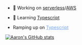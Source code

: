 
- 🔭 Working on [serverless](https://www.serverless.com/)/[AWS](https://aws.amazon.com/)
- 🌱 Learning [Typescript](https://www.typescriptlang.org/)

- Ramping up on <a href="https://www.typescriptlang.org" style="color: #70a5fd; text-decoration: underline;">Typescript</a>

[![Aaron's GitHub stats](https://github-readme-stats.vercel.app/api?username=oconnorir&show_icons=true&theme=onedark)](https://github.com/oconnorir)
